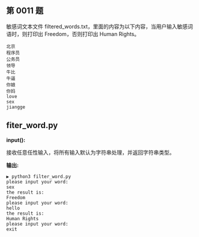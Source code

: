 ## 第 0011 题

敏感词文本文件 filtered_words.txt，里面的内容为以下内容，当用户输入敏感词语时，则打印出 Freedom，否则打印出 Human Rights。

```
北京
程序员
公务员
领导
牛比
牛逼
你娘
你妈
love
sex
jiangge
```

## fiter_word.py

**input():**

接收任意任性输入，将所有输入默认为字符串处理，并返回字符串类型。

**输出:**

```
▶ python3 filter_word.py
please input your word:
sex
the result is:
Freedom
please input your word:
hello
the result is:
Human Rights
please input your word:
exit
```
